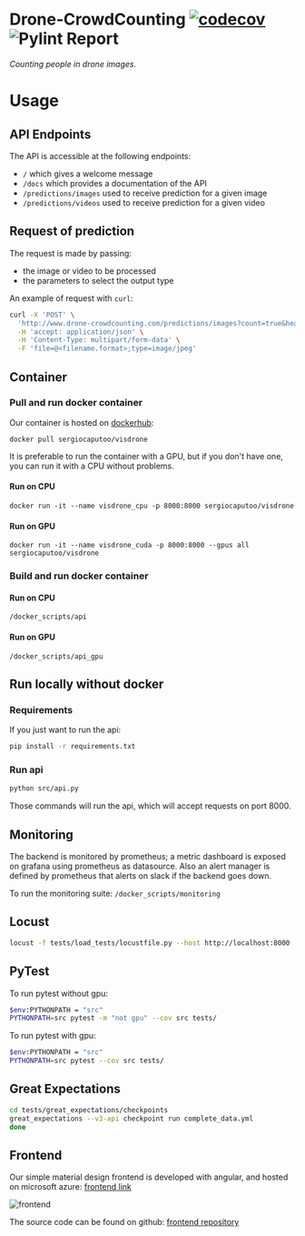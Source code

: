 # Drone-CrowdCounting [![codecov](https://codecov.io/gh/se4ai2122-cs-uniba/Drone-CrowdCounting/branch/main/graph/badge.svg?token=WFM4DH44WF)](https://codecov.io/gh/se4ai2122-cs-uniba/Drone-CrowdCounting) ![Pylint Report](https://github.com/se4ai2122-cs-uniba/Drone-CrowdCounting/actions/workflows/linting.yml/badge.svg)

*Counting people in drone images.*

# Usage
## API Endpoints
The API is accessible at the following endpoints:
- `/` which gives a welcome message
- `/docs` which provides a documentation of the API
- `/predictions/images` used to receive prediction for a given image
- `/predictions/videos` used to receive prediction for a given video

## Request of prediction
The request is made by passing:
- the image or video to be processed
- the parameters to select the output type

An example of request with `curl`:
```bash
curl -X 'POST' \
  'http://www.drone-crowdcounting.com/predictions/images?count=true&heatmap=true' \
  -H 'accept: application/json' \
  -H 'Content-Type: multipart/form-data' \
  -F 'file=@<filename.format>;type=image/jpeg'
```

## Container
### Pull and run docker container
Our container is hosted on [dockerhub](https://hub.docker.com/r/sergiocaputoo/visdrone):

`docker pull sergiocaputoo/visdrone`

It is preferable to run the container with a GPU, but if you don't have one, you can run it with a CPU without problems.
#### Run on CPU
```docker run -it --name visdrone_cpu -p 8000:8000 sergiocaputoo/visdrone```
#### Run on GPU
```docker run -it --name visdrone_cuda -p 8000:8000 --gpus all sergiocaputoo/visdrone```

### Build and run docker container
#### Run on CPU
```/docker_scripts/api```
#### Run on GPU
```/docker_scripts/api_gpu```

## Run locally without docker
### Requirements
If you just want to run the api:
```bash
pip install -r requirements.txt
```

### Run api
```bash
python src/api.py
```
Those commands will run the api, which will accept requests on port 8000.


## Monitoring
The backend is monitored by prometheus; a metric dashboard is exposed on grafana using prometheus as datasource.
Also an alert manager is defined by prometheus that alerts on slack if the backend goes down.

To run the monitoring suite:
```/docker_scripts/monitoring```

## Locust
```bash
locust -f tests/load_tests/locustfile.py --host http://localhost:8000
```

## PyTest
To run pytest without gpu:

```bash
$env:PYTHONPATH = "src"
PYTHONPATH=src pytest -m "not gpu" --cov src tests/
```

To run pytest with gpu:
```bash
$env:PYTHONPATH = "src"
PYTHONPATH=src pytest --cov src tests/
```

## Great Expectations
```bash
cd tests/great_expectations/checkpoints
great_expectations --v3-api checkpoint run complete_data.yml
done
```
## Frontend
Our simple material design frontend is developed with angular, and hosted on microsoft azure: 
[frontend link](http://drone-crowdcounting.com/)

![frontend](https://user-images.githubusercontent.com/38686676/148965188-d3564ec7-5a5d-4b6d-84fb-b28b08376baf.png)

The source code can be found on github:
[frontend repository](https://github.com/MauroCamporeale/dronecrowd-wa)

